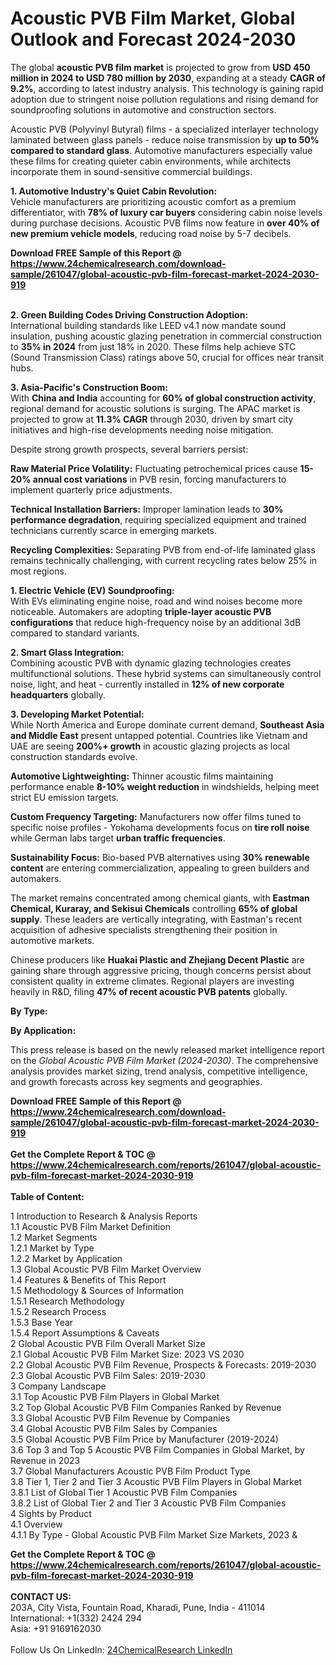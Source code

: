 <h1>Acoustic PVB Film Market, Global Outlook and Forecast 2024-2030</h1><p>The global <strong>acoustic PVB film market</strong> is projected to grow from <strong>USD 450 million in 2024 to USD 780 million by 2030</strong>, expanding at a steady <strong>CAGR of 9.2%</strong>, according to latest industry analysis. This technology is gaining rapid adoption due to stringent noise pollution regulations and rising demand for soundproofing solutions in automotive and construction sectors.</p><p>Acoustic PVB (Polyvinyl Butyral) films - a specialized interlayer technology laminated between glass panels - reduce noise transmission by <strong>up to 50% compared to standard glass</strong>. Automotive manufacturers especially value these films for creating quieter cabin environments, while architects incorporate them in sound-sensitive commercial buildings.</p><p><strong>1. Automotive Industry's Quiet Cabin Revolution:</strong><br>
Vehicle manufacturers are prioritizing acoustic comfort as a premium differentiator, with <strong>78% of luxury car buyers</strong> considering cabin noise levels during purchase decisions. Acoustic PVB films now feature in <strong>over 40% of new premium vehicle models</strong>, reducing road noise by 5-7 decibels.</p><div><b>Download FREE Sample of this Report @ 
            <a href="https://www.24chemicalresearch.com/download-sample/261047/global-acoustic-pvb-film-forecast-market-2024-2030-919">
            https://www.24chemicalresearch.com/download-sample/261047/global-acoustic-pvb-film-forecast-market-2024-2030-919</a></b></div><br><p><strong>2. Green Building Codes Driving Construction Adoption:</strong><br>
International building standards like LEED v4.1 now mandate sound insulation, pushing acoustic glazing penetration in commercial construction to <strong>35% in 2024</strong> from just 18% in 2020. These films help achieve STC (Sound Transmission Class) ratings above 50, crucial for offices near transit hubs.</p><p><strong>3. Asia-Pacific's Construction Boom:</strong><br>
With <strong>China and India</strong> accounting for <strong>60% of global construction activity</strong>, regional demand for acoustic solutions is surging. The APAC market is projected to grow at <strong>11.3% CAGR</strong> through 2030, driven by smart city initiatives and high-rise developments needing noise mitigation.</p><p>Despite strong growth prospects, several barriers persist:</p><p><strong>Raw Material Price Volatility:</strong> Fluctuating petrochemical prices cause <strong>15-20% annual cost variations</strong> in PVB resin, forcing manufacturers to implement quarterly price adjustments.</p><p><strong>Technical Installation Barriers:</strong> Improper lamination leads to <strong>30% performance degradation</strong>, requiring specialized equipment and trained technicians currently scarce in emerging markets.</p><p><strong>Recycling Complexities:</strong> Separating PVB from end-of-life laminated glass remains technically challenging, with current recycling rates below 25% in most regions.</p><p><strong>1. Electric Vehicle (EV) Soundproofing:</strong><br>
With EVs eliminating engine noise, road and wind noises become more noticeable. Automakers are adopting <strong>triple-layer acoustic PVB configurations</strong> that reduce high-frequency noise by an additional 3dB compared to standard variants.</p><p><strong>2. Smart Glass Integration:</strong><br>
Combining acoustic PVB with dynamic glazing technologies creates multifunctional solutions. These hybrid systems can simultaneously control noise, light, and heat - currently installed in <strong>12% of new corporate headquarters</strong> globally.</p><p><strong>3. Developing Market Potential:</strong><br>
While North America and Europe dominate current demand, <strong>Southeast Asia and Middle East</strong> present untapped potential. Countries like Vietnam and UAE are seeing <strong>200%+ growth</strong> in acoustic glazing projects as local construction standards evolve.</p><p><strong>Automotive Lightweighting:</strong> Thinner acoustic films maintaining performance enable <strong>8-10% weight reduction</strong> in windshields, helping meet strict EU emission targets.</p><p><strong>Custom Frequency Targeting:</strong> Manufacturers now offer films tuned to specific noise profiles - Yokohama developments focus on <strong>tire roll noise</strong> while German labs target <strong>urban traffic frequencies</strong>.</p><p><strong>Sustainability Focus:</strong> Bio-based PVB alternatives using <strong>30% renewable content</strong> are entering commercialization, appealing to green builders and automakers.</p><p>The market remains concentrated among chemical giants, with <strong>Eastman Chemical, Kuraray, and Sekisui Chemicals</strong> controlling <strong>65% of global supply</strong>. These leaders are vertically integrating, with Eastman's recent acquisition of adhesive specialists strengthening their position in automotive markets.</p><p>Chinese producers like <strong>Huakai Plastic and Zhejiang Decent Plastic</strong> are gaining share through aggressive pricing, though concerns persist about consistent quality in extreme climates. Regional players are investing heavily in R&amp;D, filing <strong>47% of recent acoustic PVB patents</strong> globally.</p><p><strong>By Type:</strong></p><p><strong>By Application:</strong></p><p>This press release is based on the newly released market intelligence report on the <em>Global Acoustic PVB Film Market (2024-2030)</em>. The comprehensive analysis provides market sizing, trend analysis, competitive intelligence, and growth forecasts across key segments and geographies.</p><div><b>Download FREE Sample of this Report @ 
            <a href="https://www.24chemicalresearch.com/download-sample/261047/global-acoustic-pvb-film-forecast-market-2024-2030-919">
            https://www.24chemicalresearch.com/download-sample/261047/global-acoustic-pvb-film-forecast-market-2024-2030-919</a></b></div><br><div><b>Get the Complete Report & TOC @ 
            <a href="https://www.24chemicalresearch.com/reports/261047/global-acoustic-pvb-film-forecast-market-2024-2030-919">
            https://www.24chemicalresearch.com/reports/261047/global-acoustic-pvb-film-forecast-market-2024-2030-919</a></b></div><br>
            <b>Table of Content:</b><p>1 Introduction to Research & Analysis Reports<br />
    1.1 Acoustic PVB Film Market Definition<br />
    1.2 Market Segments<br />
        1.2.1 Market by Type<br />
        1.2.2 Market by Application<br />
    1.3 Global Acoustic PVB Film Market Overview<br />
    1.4 Features & Benefits of This Report<br />
    1.5 Methodology & Sources of Information<br />
        1.5.1 Research Methodology<br />
        1.5.2 Research Process<br />
        1.5.3 Base Year<br />
        1.5.4 Report Assumptions & Caveats<br />
2 Global Acoustic PVB Film Overall Market Size<br />
    2.1 Global Acoustic PVB Film Market Size: 2023 VS 2030<br />
    2.2 Global Acoustic PVB Film Revenue, Prospects & Forecasts: 2019-2030<br />
    2.3 Global Acoustic PVB Film Sales: 2019-2030<br />
3 Company Landscape<br />
    3.1 Top Acoustic PVB Film Players in Global Market<br />
    3.2 Top Global Acoustic PVB Film Companies Ranked by Revenue<br />
    3.3 Global Acoustic PVB Film Revenue by Companies<br />
    3.4 Global Acoustic PVB Film Sales by Companies<br />
    3.5 Global Acoustic PVB Film Price by Manufacturer (2019-2024)<br />
    3.6 Top 3 and Top 5 Acoustic PVB Film Companies in Global Market, by Revenue in 2023<br />
    3.7 Global Manufacturers Acoustic PVB Film Product Type<br />
    3.8 Tier 1, Tier 2 and Tier 3 Acoustic PVB Film Players in Global Market<br />
        3.8.1 List of Global Tier 1 Acoustic PVB Film Companies<br />
        3.8.2 List of Global Tier 2 and Tier 3 Acoustic PVB Film Companies<br />
4 Sights by Product<br />
    4.1 Overview<br />
        4.1.1 By Type - Global Acoustic PVB Film Market Size Markets, 2023 &</p><div><b>Get the Complete Report & TOC @ 
            <a href="https://www.24chemicalresearch.com/reports/261047/global-acoustic-pvb-film-forecast-market-2024-2030-919">
            https://www.24chemicalresearch.com/reports/261047/global-acoustic-pvb-film-forecast-market-2024-2030-919</a></b></div><br><b>CONTACT US:</b><br>
            203A, City Vista, Fountain Road, Kharadi, Pune, India - 411014<br>
            International: +1(332) 2424 294<br>
            Asia: +91 9169162030 <br><br>
            Follow Us On LinkedIn: <a href="https://www.linkedin.com/company/24chemicalresearch/">24ChemicalResearch LinkedIn</a>